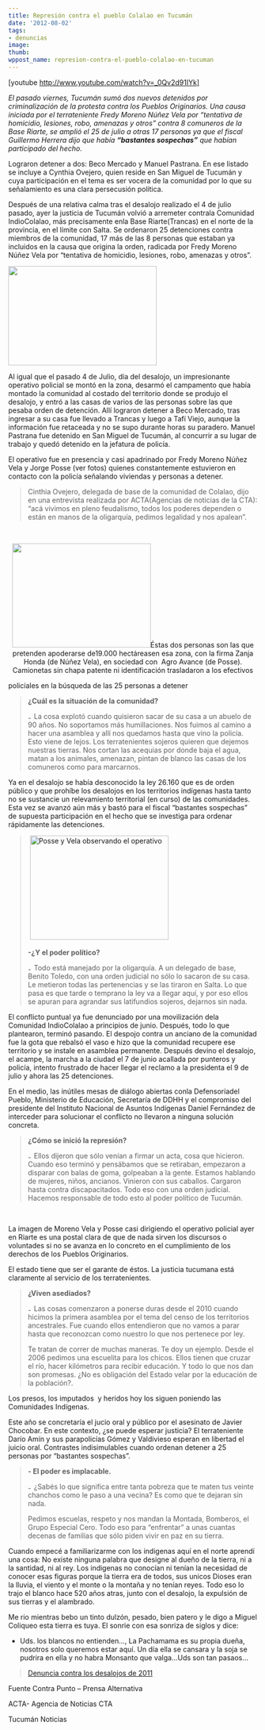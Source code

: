 ```yaml
---
title: Represión contra el pueblo Colalao en Tucumán
date: '2012-08-02'
tags:
- denuncias
image: 
thumb: 
wppost_name: represion-contra-el-pueblo-colalao-en-tucuman
---
```


[youtube http://www.youtube.com/watch?v=_0Qv2d91IYk]

<em>El pasado viernes, Tucumán sumó dos nuevos detenidos por criminalización de la protesta contra los Pueblos Originarios. Una causa iniciada por el terrateniente Fredy Moreno Núñez Vela por “tentativa de homicidio, lesiones, robo, amenazas y otros” contra 8 comuneros de la Base Riarte, se amplió el 25 de julio a otras 17 personas ya que el fiscal Guillermo Herrera dijo que había <strong>“bastantes sospechas”</strong> que habían participado del hecho.</em>

Lograron detener a dos: Beco Mercado y Manuel Pastrana. En ese listado se incluye a Cynthia Ovejero, quien reside en San Miguel de Tucumán y cuya participación en el tema es ser vocera de la comunidad por lo que su señalamiento es una clara persecusión política.

Después de una relativa calma tras el desalojo realizado el 4 de julio pasado, ayer la justicia de Tucumán volvió a arremeter contrala Comunidad IndioColalao, más precisamente enla Base Riarte(Trancas) en el norte de la provincia, en el límite con Salta. Se ordenaron 25 detenciones contra miembros de la comunidad, 17 más de las 8 personas que estaban ya incluidos en la causa que origina la orden, radicada por Fredy Moreno Núñez Vela por “tentativa de homicidio, lesiones, robo, amenazas y otros”.

<a href="http://partidopirata.com.ar/wp-content/uploads/2012/08/004467.jpg"><img class="alignleft size-medium wp-image-5683" src="http://partidopirata.com.ar/wp-content/uploads/2012/08/004467-300x200.jpg" alt="" width="300" height="200" /></a>

Al igual que el pasado 4 de Julio, día del desalojo, un impresionante operativo policial se montó en la zona, desarmó el campamento que había montado la comunidad al costado del territorio donde se produjo el desalojo, y entró a las casas de varios de las personas sobre las que pesaba orden de detención. Allí lograron detener a Beco Mercado, tras ingresar a su casa fue llevado a Trancas y luego a Tafí Viejo, aunque la información fue retaceada y no se supo durante horas su paradero. Manuel Pastrana fue detenido en San Miguel de Tucumán, al concurrir a su lugar de trabajo y quedó detenido en la jefatura de policía.

El operativo fue en presencia y casi apadrinado por Fredy Moreno Núñez Vela y Jorge Posse (ver fotos) quienes constantemente estuvieron en contacto con la policía señalando viviendas y personas a detener.
<blockquote>Cinthia Ovejero, delegada de base de la comunidad de Colalao, dijo en una entrevista realizada por ACTA(Agencias de noticias de la CTA): “acá vivimos en pleno feudalismo, todos los poderes dependen o están en manos de la oligarquía, pedimos legalidad y nos apalean”.</blockquote>
&nbsp;
<p style="text-align: center"><a href="http://partidopirata.com.ar/wp-content/uploads/2012/08/policias-tucumanos-desalojaron-comunidad-aborigen-280x210.jpg"><img class="aligncenter size-full wp-image-5686" src="http://partidopirata.com.ar/wp-content/uploads/2012/08/policias-tucumanos-desalojaron-comunidad-aborigen-280x210.jpg" alt="" width="280" height="210" /></a>Éstas dos personas son las que pretenden apoderarse de19.000 hectáreasen esa zona, con la firma Zanja Honda (de Núñez Vela), en sociedad con  Agro Avance (de Posse). Camionetas sin chapa patente ni identificación trasladaron a los efectivos</p>
policiales en la búsqueda de las 25 personas a detener
<blockquote><strong>¿Cuál es la situación de la comunidad?</strong>

<img src="http://www.agenciacta.org/squelettes-dist/puce.gif" alt="-" width="8" height="11" /> La cosa explotó cuando quisieron sacar de su casa a un abuelo de 90 años. No soportamos más humillaciones. Nos fuimos al camino a hacer una asamblea y allí nos quedamos hasta que vino la policía. Esto viene de lejos. Los terratenientes sojeros quieren que dejemos nuestras tierras. Nos cortan las acequias por donde baja el agua, matan a los animales, amenazan, pintan de blanco las casas de los comuneros como para marcarnos.</blockquote>
Ya en el desalojo se había desconocido la ley 26.160 que es de orden público y que prohíbe los desalojos en los territorios indígenas hasta tanto no se sustancie un relevamiento territorial (en curso) de las comunidades. Esta vez se avanzó aún más y bastó para el fiscal “bastantes sospechas” de supuesta participación en el hecho que se investiga para ordenar rápidamente las detenciones.
<blockquote> <a href="http://partidopirata.com.ar/wp-content/uploads/2012/08/jorge-pose-y-moreno-vela-280x210.jpg"><img class="alignright  wp-image-5684" src="http://partidopirata.com.ar/wp-content/uploads/2012/08/jorge-pose-y-moreno-vela-280x210.jpg" alt="Posse y Vela observando el operativo" width="280" height="210" /></a>

<strong>-¿Y el poder político?</strong>

<img src="http://www.agenciacta.org/squelettes-dist/puce.gif" alt="-" width="8" height="11" /> Todo está manejado por la oligarquía. A un delegado de base, Benito Toledo, con una orden judicial no sólo lo sacaron de su casa. Le metieron todas las pertenencias y se las tiraron en Salta. Lo que pasa es que tarde o temprano la ley va a llegar aquí, y por eso ellos se apuran para agrandar sus latifundios sojeros, dejarnos sin nada.</blockquote>
El conflicto puntual ya fue denunciado por una movilización dela Comunidad IndioColalao a principios de junio. Después, todo lo que plantearon, terminó pasando. El despojo contra un anciano de la comunidad fue la gota que rebalsó el vaso e hizo que la comunidad recupere ese territorio y se instale en asamblea permanente. Después devino el desalojo, el acampe, la marcha a la ciudad el 7 de junio acallada por punteros y policía, intento frustrado de hacer llegar el reclamo a la presidenta el 9 de julio y ahora las 25 detenciones.

En el medio, las inútiles mesas de diálogo abiertas conla Defensoríadel Pueblo, Ministerio de Educación, Secretaría de DDHH y el compromiso del presidente del Instituto Nacional de Asuntos Indígenas Daniel Fernández de interceder para solucionar el conflicto no llevaron a ninguna solución concreta.
<blockquote><strong>¿Cómo se inició la represión?</strong>

<img src="http://www.agenciacta.org/squelettes-dist/puce.gif" alt="-" width="8" height="11" /> Ellos dijeron que sólo venían a firmar un acta, cosa que hicieron. Cuando eso terminó y pensábamos que se retiraban, empezaron a disparar con balas de goma, golpeaban a la gente. Estamos hablando de mujeres, niños, ancianos. Vinieron con sus caballos. Cargaron hasta contra discapacitados. Todo eso con una orden judicial. Hacemos responsable de todo esto al poder político de Tucumán.</blockquote>
&nbsp;

La imagen de Moreno Vela y Posse casi dirigiendo el operativo policial ayer en Riarte es una postal clara de que de nada sirven los discursos o voluntades si no se avanza en lo concreto en el cumplimiento de los derechos de los Pueblos Originarios.

El estado tiene que ser el garante de éstos. La justicia tucumana está claramente al servicio de los terratenientes.
<blockquote><strong>¿Viven asediados?</strong>

<img src="http://www.agenciacta.org/squelettes-dist/puce.gif" alt="-" width="8" height="11" /> Las cosas comenzaron a ponerse duras desde el 2010 cuando hicimos la primera asamblea por el tema del censo de los territorios ancestrales. Fue cuando ellos entendieron que no vamos a parar hasta que reconozcan como nuestro lo que nos pertenece por ley.

Te tratan de correr de muchas maneras. Te doy un ejemplo. Desde el 2006 pedimos una escuelita para los chicos. Ellos tienen que cruzar el río, hacer kilómetros para recibir educación. Y todo lo que nos dan son promesas. ¿No es obligación del Estado velar por la educación de la población?.</blockquote>
Los presos, los imputados  y heridos hoy los siguen poniendo las Comunidades Indígenas.

Este año se concretaría el jucio oral y público por el asesinato de Javier Chocobar. En este contexto, ¿se puede esperar justicia? El terrateniente Darío Amín y sus parapolicías Gómez y Valdivieso esperan en libertad el juicio oral. Contrastes indisimulables cuando ordenan detener a 25 personas por “bastantes sospechas”.
<blockquote><strong>- El poder es implacable.</strong>

<img src="http://www.agenciacta.org/squelettes-dist/puce.gif" alt="-" width="8" height="11" /> ¿Sabés lo que significa entre tanta pobreza que te maten tus veinte chanchos como le paso a una vecina? Es como que te dejaran sin nada.

Pedimos escuelas, respeto y nos mandan la Montada, Bomberos, el Grupo Especial Cero. Todo eso para “enfrentar” a unas cuantas decenas de familias que sólo piden vivir en paz en su tierra.</blockquote>
Cuando empecé a familiarizarme con los indigenas aquí en el norte aprendí una cosa: No existe ninguna palabra que designe al dueño de la tierra, ni a la santidad, ni al rey. Los indigenas no conocían ni tenían la necesidad de conocer esas figuras porque la tierra era de todos, sus unicos Dioses eran la lluvia, el viento y el monte o la montaña y no tenían reyes. Todo eso lo trajo el blanco hace 520 años atras, junto con el desalojo, la expulsión de sus tierras y el alambrado.

Me rio mientras bebo un tinto dulzón, pesado, bien patero y le digo a Miguel Coliqueo esta tierra es tuya. El sonrie con esa sonriza de siglos y dice:

- Uds. los blancos no entienden..., La Pachamama es su propia dueña, nosotros solo queremos estar aquí. Un día ella se cansara y la soja se pudrira en ella y no habra Monsanto que valga...Uds son tan pasaos...
<blockquote><a title="Denuncia contra los desalojos" href="http://www.tucumanoticias.com.ar/noticia.asp?id=71425">Denuncia contra los desalojos de 2011</a></blockquote>
Fuente Contra Punto – Prensa Alternativa

ACTA- Agencia de Noticias CTA

Tucumán Noticias
<div></div>
